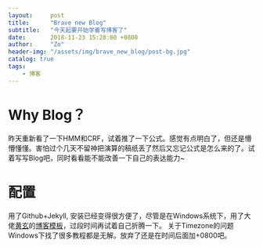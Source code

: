 ```yaml
---
layout:     post
title:      "Brave new Blog"
subtitle:   "今天起要开始学着写博客了"
date:       2018-11-23 15:28:00 +0800
author:     "Zo"
header-img: "/assets/img/brave_new_blog/post-bg.jpg"
catalog: true
tags:
    - 博客
---
```


# Why Blog？
昨天重新看了一下HMM和CRF，试着推了一下公式。感觉有点明白了，但还是懵懵懂懂。害怕过个几天不留神把演算的稿纸丢了然后又忘记公式是怎么来的了。试着写写Blog吧，同时看看能不能改善一下自己的表达能力~

# 配置
用了Github+Jekyll, 安装已经变得很方便了，尽管是在Windows系统下，用了大佬[黄玄](https://huangxuan.me/about/)的[博客模板](https://github.com/Huxpro/huxpro.github.io)，过段时间再试着自己折腾一下。
关于Timezone的问题Windows下找了很多教程都是无解。放弃了还是在时间后面加+0800吧。